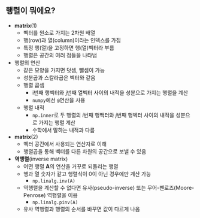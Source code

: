 ## 행렬이 뭐에요?

- **matrix**(1)
  - 벡터를 원소로 가지는 2차원 배열
  - 행(row)과 열(column)이라는 인덱스를 가짐
  - 특정 행(열)을 고정하면 행(열)벡터라 부름
  - 행렬은 공간의 여러 점들을 나타냄
- 행렬의 연산
  - 같은 모양을 가지면 덧셈, 뺄셈이 가능
  - 성분곱과 스칼라곱은 벡터와 같음
  - 행렬 곱셈
    - i번째 행벡터와 j번째 열벡터 사이의 내적을 성분으로 가지는 행렬을 계산
    - `numpy`에선 `@`연산을 사용
  - 행렬 내적
    - `np.inner`로 두 행렬의 *i*번째 행백터와  *j*번째 행벡터 사이의 내적을 성분으로 가지는 행렬 계산
    - 수학에서 말하는 내적과 다름
- **matrix**(2)
  - 벡터 공간에서 사용되는 연산자로 이해
  - 행렬곱을 통해 벡터를 다른 차원의 공간으로 보낼 수 있음
- **역행렬**(inverse matrix)
  - 어떤 행렬 **A**의 연산을 거꾸로 되돌리는 행렬
  - 행과 열 숫자가 같고 행렬식이 0이 아닌 경우에만 계산 가능
    - `np.linalg.inv(A)`
  - 역행렬을 계산할 수 없다면 유사(pseudo-inverse) 또는 무어-펜로즈(Moore-Penrose) 역행렬을 이용
    - `np.linalg.pinv(A)`
  - 유사 역행렬과 행렬의 순서를 바꾸면 값이 다르게 나옴

